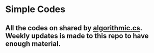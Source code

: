 # Simple Codes

## All the codes on shared by [algorithmic.cs](https://www.instagram.com/algorithmic.cs/).<br>Weekly updates is made to this repo to have enough material.
